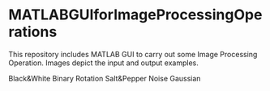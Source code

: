 # MATLABGUIforImageProcessingOperations
This repository includes MATLAB GUI to carry out some Image Processing Operation. Images depict the input and output examples.

Black&White
Binary
Rotation
Salt&Pepper Noise
Gaussian
